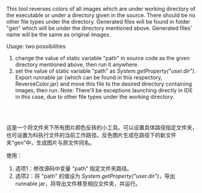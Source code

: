 This tool reverses colors of all images which are under working directory of the executable or under a directory given in the source. There should be no other file types under the directory. Generated files will be found in folder "gen" which will be under the directory mentioned above. Generated files' name will be the same as original images.

Usage: two possibilities

 1. change the value of static variable "path" in source code as the given directory mentioned above, then run it anywhere.
 2. set the value of static variable "path" as *System.getProperty("user.dir")*. Export runnable jar (which can be found in this respectory, ReverseColor.jar) and move this file to the desired directory containing images, then run. Note: There'll be exceptions launching directly in IDE in this case, due to other file types under the working directory.

<br><br>

这是一个将文件夹下所有图片颜色反转的小工具。可以设置具体路径指定文件夹，也可设置为科执行文件的当前工作路径。反色图片生成在路径下的新文件夹“gen”中，生成图片与原文件同名。

使用：
 
 1. 选项1：修改源码中变量 "path" 指定文件夹路径。
 2. 选项2：将 "path" 的值设为 *System.getProperty("user.dir")*，导出 runnable jar，将导出文件移至相应文件夹，并运行。
